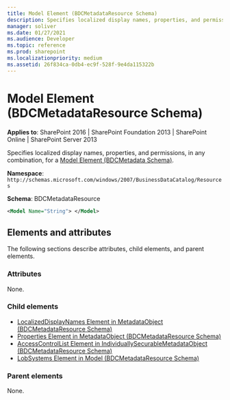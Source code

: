```yaml
---
title: Model Element (BDCMetadataResource Schema)
description: Specifies localized display names, properties, and permissions, in any combination, for a Model Element (BDCMetadata Schema).
manager: soliver
ms.date: 01/27/2021
ms.audience: Developer
ms.topic: reference
ms.prod: sharepoint
ms.localizationpriority: medium
ms.assetid: 26f834ca-0db4-ec9f-528f-9e4da115322b
---
```


# Model Element (BDCMetadataResource Schema)

**Applies to**: SharePoint 2016 | SharePoint Foundation 2013 | SharePoint Online | SharePoint Server 2013

Specifies localized display names, properties, and permissions, in any combination, for a [Model Element (BDCMetadata Schema)](model-element-bdcmetadata-schema.md).

**Namespace**: `http://schemas.microsoft.com/windows/2007/BusinessDataCatalog/Resources`

**Schema**: BDCMetadataResource

```xml
<Model Name="String"> </Model>
```

## Elements and attributes

The following sections describe attributes, child elements, and parent elements.

### Attributes

None.

### Child elements

- [LocalizedDisplayNames Element in MetadataObject (BDCMetadataResource Schema)](localizeddisplaynames-element-in-metadataobject-bdcmetadataresource-schema.md)
- [Properties Element in MetadataObject (BDCMetadataResource Schema)](properties-element-in-metadataobject-bdcmetadataresource-schema.md)
- [AccessControlList Element in IndividuallySecurableMetadataObject (BDCMetadataResource Schema)](accesscontrollist-element-in-individuallysecurablemetadataobject-bdcmetadatareso.md)
- [LobSystems Element in Model (BDCMetadataResource Schema)](lobsystems-element-in-model-bdcmetadataresource-schema.md)

### Parent elements

None.
